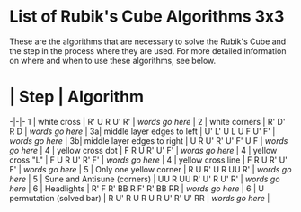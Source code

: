 <!-- https://old.reddit.com/r/rubikscube/comments/ot13nb/3x3_mnemonic_algorithm/ -->
# List of Rubik's Cube Algorithms 3x3
These are the algorithms that are necessary to solve the Rubik's Cube and the step in the process where they are used. For more detailed information on where and when to use these algorithms, see below.

# | Step | Algorithm
-|-|-
1 | white cross                 | R' U R U' R'
| <td colspan=2>_words go here_ |
2 | white corners               | R' D' R D
| <td colspan=2>_words go here_ |
3a| middle layer edges to left  | U' L' U L U F U' F'
| <td colspan=2>_words go here_ |
3b| middle layer edges to right | U R U' R' U' F' U F
| <td colspan=2>_words go here_ |
4 | yellow cross dot            | F R U R' U' F'
| <td colspan=2>_words go here_ |
4 | yellow cross "L"            | F U R U' R' F'
| <td colspan=2>_words go here_ |
4 | yellow cross line           | F R U R' U' F'
| <td colspan=2>_words go here_ |
5 | Only one yellow corner      | R U R' U R UU R'
| <td colspan=2>_words go here_ |
5 | Sune and Antisune (corners) | UU R UU R' U' R U' R'
| <td colspan=2>_words go here_ |
6 | Headlights                  | R' F R' BB R F' R' BB RR
| <td colspan=2>_words go here_ |
6 | U permutation (solved bar)  | R U' R U R U R U' R' U' RR
| <td colspan=2>_words go here_ |
